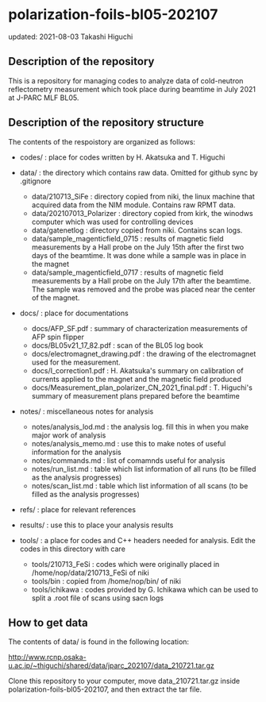 # polarization-foils-bl05-202107
 updated: 2021-08-03 Takashi Higuchi

## Description of the repository 
This is a repository for managing codes to analyze data of cold-neutron reflectometry measurement which took place during beamtime in July 2021 at J-PARC MLF BL05.

## Description of the repository structure 
The contents of the respoistory are organized as follows:

- codes/ : place for codes written by H. Akatsuka and T. Higuchi   
 
- data/ : the directory which contains raw data. Omitted for github sync by .gitignore
	- data/210713_SiFe : directory copied from niki, the linux machine that acquired data from the NIM module. Contains raw RPMT data.
	- data/202107013_Polarizer : directory copied from kirk, the winodws computer which was used for controlling devices 
	- data/gatenetlog : directory copied from niki. Contains scan logs.
	- data/sample_magenticfield_0715 : results of magnetic field measurements by a Hall probe on the July 15th after the first two days of the beamtime. It was done while a sample was in place in the magnet  
	- data/sample_magenticfield_0717 : results of magnetic field measurements by a Hall probe on the July 17th after the beamtime. The sample was removed and the probe was placed near the center of the magnet.

- docs/ : place for documentations
	- docs/AFP_SF.pdf : summary of characterization measurements of AFP spin flipper  	
	- docs/BL05v21_17_82.pdf : scan of the BL05 log book  	
	- docs/electromagnet_drawing.pdf : the drawing of the electromagnet used for the measurement.
	- docs/I_correction1.pdf : H. Akatsuka's summary on calibration of currents applied to the magnet and the magnetic field produced
	- docs/Measurement_plan_polarizer_CN_2021_final.pdf : T. Higuchi's summary of measurement plans prepared before the beamtime
   
- notes/ : miscellaneous notes for analysis
	- notes/analysis_lod.md : the analysis log. fill this in when you make major work of analysis
	- notes/analysis_memo.md : use this to make notes of useful information for the analysis
	- notes/commands.md : list of comamnds useful for analysis 
	- notes/run_list.md : table which list information of all runs (to be filled as the analysis progresses)
	- notes/scan_list.md : table which list information of all scans (to be filled as the analysis progresses)

- refs/ : place for relevant references

- results/ : use this to place your analysis results

- tools/ : a place for codes and C++ headers needed for analysis. Edit the codes in this directory with care  
	- tools/210713_FeSi : codes which were originally placed in /home/nop/data/210713_FeSi of niki
	- tools/bin : copied from /home/nop/bin/ of niki
	- tools/ichikawa : codes provided by G. Ichikawa which can be used to split a .root file of scans using sacn logs 

## How to get data 
The contents of data/ is found in the following location:

http://www.rcnp.osaka-u.ac.jp/~thiguchi/shared/data/jparc_202107/data_210721.tar.gz

Clone this repository to your computer, move data_210721.tar.gz inside polarization-foils-bl05-202107, and then extract the tar file.



